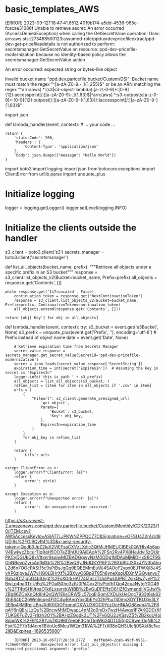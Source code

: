 # basic_templates_AWS


[ERROR]	2023-09-12T18:47:41.651Z	4019b174-a5dd-4536-965c-fcacae31086f	Unable to retrieve secret: An error occurred (AccessDeniedException) when calling the GetSecretValue operation: User: arn:aws:sts::273488500123:assumed-role/ppdusrdevpricefileextrac/ppd-dev-get-pricefilesdetails is not authorized to perform: secretsmanager:GetSecretValue on resource: ppd-dev-pricefile-modernization because no identity-based policy allows the secretsmanager:GetSecretValue action

An error occurred: expected string or bytes-like object

Invalid bucket name "ppd.dev.paricefile.bucket/Custom/DSI": Bucket name must match the regex "^[a-zA-Z0-9.\-_]{1,255}$" or be an ARN matching the regex "^arn:(aws).*:(s3|s3-object-lambda):[a-z\-0-9]*:[0-9]{12}:accesspoint[/:][a-zA-Z0-9\-.]{1,63}$|^arn:(aws).*:s3-outposts:[a-z\-0-9]+:[0-9]{12}:outpost[/:][a-zA-Z0-9\-]{1,63}[/:]accesspoint[/:][a-zA-Z0-9\-]{1,63}$"

import json

def lambda_handler(event, context):
    # ... your code ...

    return {
        'statusCode': 200,
        'headers': {
            'Content-Type': 'application/json'
        },
        'body': json.dumps({"message": "Hello World"})
    }







import boto3
import logging
import json
from botocore.exceptions import ClientError
from urllib.parse import unquote_plus

# Initialize logging
logger = logging.getLogger()
logger.setLevel(logging.INFO)

# Initialize the clients outside the handler
s3_client = boto3.client('s3')
secrets_manager = boto3.client('secretsmanager')


def list_all_objects(bucket_name, prefix):
    """Retrieve all objects under a specific prefix in an S3 bucket"""
    response = s3_client.list_objects_v2(Bucket=bucket_name, Prefix=prefix)
    all_objects = response.get('Contents', [])
    
    while response.get('IsTruncated', False):
        continuation_token = response.get('NextContinuationToken')
        response = s3_client.list_objects_v2(Bucket=bucket_name, Prefix=prefix, ContinuationToken=continuation_token)
        all_objects.extend(response.get('Contents', []))
        
    return [obj['Key'] for obj in all_objects]


def lambda_handler(event, context):
    try:
        s3_bucket = event.get('s3Bucket', None)
        s3_prefix = unquote_plus(event.get('Prefix', ''), encoding='utf-8')  # Prefix instead of object name
        date = event.get('Date', None)
        
        # Retrieve expiration time from Secrets Manager
        secret_value_response = secrets_manager.get_secret_value(SecretId='ppd-dev-pricefile-modernization')
        secret = json.loads(secret_value_response['SecretString'])
        expiration_time = int(secret['ExpiresIn'])  # Assuming the key in secret is "ExpiresIn"
        logger.info('this is path ' + s3_prefix)
        all_objects = list_all_objects(s3_bucket, )
        refine_list = [item for item in all_objects if '.csv' in item]
        urls = [
            {
                "Fileurl": s3_client.generate_presigned_url(
                    'get_object',
                    Params={
                        'Bucket': s3_bucket,
                        'Key': obj_key,
                    },
                    ExpiresIn=expiration_time
                )
            }
            for obj_key in refine_list
        ]

        return {
            'Urls': urls
        }

    except ClientError as e:
        logger.error(f"ClientError: {e}")
        return {
            'error': str(e)
        }

    except Exception as e:
        logger.error(f"Unexpected error: {e}")
        return {
            'error': 'An unexpected error occurred.'
        }



https://s3.us-west-2.amazonaws.com/ppd.dev.paricefile.bucket/Custom/Monthly/CDK/2023/10/ITEM.csv?AWSAccessKeyId=ASIAT7LJPKWNZPPQC77C&Signature=vOFSU4Z2r4cld9UDj6s%2FOl9QvR4%3D&x-amz-security-token=IQoJb3JpZ2luX2VjEFsaCXVzLXdlc3QtMiJHMEUCIBEk0QVHIv4b6spV4EwjwzZbcurTlq8qH5OO7eZBhUU9AiEAoA%2FSn2Rv4PX8HeJdyi5zQUjrPKCyDGUkQ8xVItxnr9sqjwMIZBADGgwyNzM0ODg1MDAxMjMiDHxS8CF9SOhNBevpZyrsAnfM3b%2B%2BwQSyJNdQKYPAF%2BXbBUJ3XxJYN3bAhqLZd6n7OOcPASt15c9sPiBsJgQq9EQEEMmEuWj4SAOoF2ypx0EJTWXjl8J4SvXP6zipyaJW7yHG0LBHrXf%2BXvyO6Bp9T85h8yneXsgUDXnMGQyenyu7RxbJBTtZig5G4bIUvgf%2FoXOrkHAT74lZmlzTUoIPwUUPBT2sjxQwZyvP%2BwLp4na3TrjUjFq%2FOal8Xho3ztU0PACvx2ftvPtnfhTQq42euaNytgY0G46v%2FT4bSHfJtpaO1k6LxsvrckWtBB%2BvGuDFEffzO6HZfOwnendlIVGJwi%2Bb86ZCeXnQfd04QvQW1ElisORW5lL57cqEjSgmCXDjJkUeOqc7933t6xk62XbE84bC2pWmlmqe4FGC4wBAnqYos0bEYs02hPhu740mxXOYTKU3jv3LY3ERp4ljMIRpjUBnJXdK0GtOFspnqlDXWU3KOC0YczOoHNiAO88wm4%2F8qAY6nQErJLzQu%2BncwMtMDwapL4nM2o0mDx7wzH4Awqs1F7AKQDCrXf7UKG6FuZv3Fr8zh3O1%2BAHzZGgdk3UT%2Fv6QU2JKSsyZ5%2B2kuU4oj8danWK%2F9%2BYJsTKU96fZeebF3OhiTlqW8i24DTO5fg0CRwer0qNR%2Fjxt%2F7bTd4cm7BVoUe8Mcu1W2m31iVA%2FTrXR8oQH3Ulefj0SXkt8e1ke2IID&Expires=1696535980"




        [ERROR]	2023-10-05T17:26:38.277Z	0affed40-2cab-49cf-9951-7c56e04459b7	Unexpected error: list_all_objects() missing 1 required positional argument: 'prefix'
